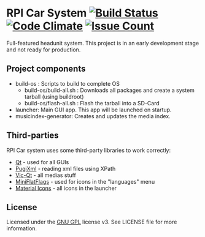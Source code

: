 RPI Car System [![Build Status](https://travis-ci.org/Tranqyll/rpi-car-system.svg?branch=master)](https://travis-ci.org/Tranqyll/rpi-car-system) [![Code Climate](https://codeclimate.com/github/Tranqyll/rpi-car-system/badges/gpa.svg)](https://codeclimate.com/github/Tranqyll/rpi-car-system) [![Issue Count](https://codeclimate.com/github/Tranqyll/rpi-car-system/badges/issue_count.svg)](https://codeclimate.com/github/Tranqyll/rpi-car-system)
==============

Full-featured headunit system. This project is in an early development stage and
not ready for production.

Project components
------------------

- build-os : Scripts to build to complete OS
  - build-os/build-all.sh : Downloads all packages and create a system tarball
    (using buildroot)
  - build-os/flash-all.sh : Flash the tarball into a SD-Card
- launcher: Main GUI app. This app will be launched on startup.
- musicindex-generator: Creates and updates the media index.

Third-parties
-------------

RPI Car system uses some third-party libraries to work correctly:

- [Qt] - used for all GUIs
- [PugiXml] - reading xml files using XPath
- [Vlc-Qt] - all medias stuff
- [MiniFlatFlags] - used for icons in the "languages" menu
- [Material Icons] - all icons in the launcher

License
-------

Licensed under the [GNU GPL] license v3. See LICENSE file for more information.

[Qt]:http://www.qt.io/developers/
[PugiXml]:https://github.com/zeux/pugixml
[Vlc-Qt]:https://github.com/vlc-qt/vlc-qt
[MiniFlatFlags]:https://github.com/pixelstrolch/MiniFlatFlags
[Material Icons]:https://www.google.com/design/icons/
[GNU GPL]:http://www.gnu.org/licenses/gpl-3.0.en.html
